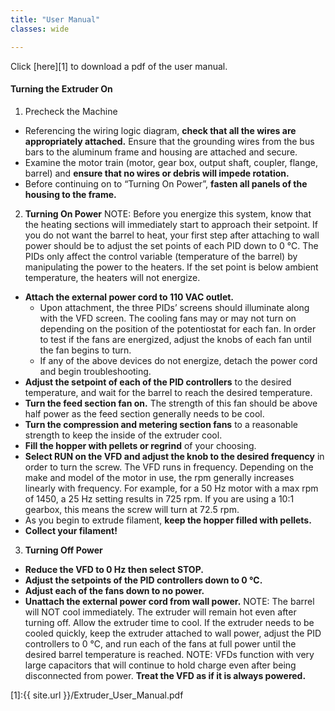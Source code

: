 ```yaml
---
title: "User Manual"
classes: wide

---
```


Click [here][1] to download a pdf of the user manual.

#### Turning the Extruder On
1. Precheck the Machine
*  Referencing the wiring logic diagram, **check that all the wires are appropriately attached.** Ensure that the grounding wires from the bus bars to the aluminum frame and housing are attached and secure.
*  Examine the motor train (motor, gear box, output shaft, coupler, flange, barrel) and **ensure that no wires or debris will impede rotation.**
*  Before continuing on to “Turning On Power”, **fasten all panels of the housing to the frame.**

2. **Turning On Power**
NOTE: Before you energize this system, know that the heating sections will immediately start to approach their setpoint. If you do not want the barrel to heat, your first step after attaching to wall power should be to adjust the set points of each PID down to 0 ℃. The PIDs only affect the control variable (temperature of the barrel) by manipulating the power to the heaters. If the set point is below ambient temperature, the heaters will not energize.
*  **Attach the external power cord to 110 VAC outlet.** 
    *  Upon attachment, the three PIDs’ screens should illuminate along with the VFD screen. The cooling fans may or may not turn on depending on the position of the potentiostat for each fan. In order to test if the fans are energized, adjust the knobs of each fan until the fan begins to turn.
      *  If any of the above devices do not energize, detach the power cord and begin troubleshooting.
*  **Adjust the setpoint of each of the PID controllers** to the desired temperature, and wait for the barrel to reach the desired temperature.
*  **Turn the feed section fan on.** The strength of this fan should be above half power as the feed section generally needs to be cool. 
* **Turn the compression and metering section fans** to a reasonable strength to keep the inside of the extruder cool.
*  **Fill the hopper with pellets or regrind** of your choosing.
*  **Select RUN on the VFD and adjust the knob to the desired frequency** in order to turn the screw. The VFD runs in frequency. Depending on the make and model of the motor in use, the rpm generally increases linearly with frequency. For example, for a 50 Hz motor with a max rpm of 1450, a 25 Hz setting results in 725 rpm. If you are using a 10:1 gearbox, this means the screw will turn at 72.5 rpm.
*  As you begin to extrude filament, **keep the hopper filled with pellets.**
*  **Collect your filament!**

3. **Turning Off Power**
*  **Reduce the VFD to 0 Hz then select STOP.**
*  **Adjust the setpoints of the PID controllers down to 0 ℃.**
*  **Adjust each of the fans down to no power.**
*  **Unattach the external power cord from wall power.**
NOTE: The barrel will NOT cool immediately. The extruder will remain hot even after turning off. Allow the extruder time to cool. If the extruder needs to be cooled quickly, keep the extruder attached to wall power, adjust the PID controllers to 0 ℃, and run each of the fans at full power until the desired barrel temperature is reached.
NOTE: VFDs function with very large capacitors that will continue to hold charge even after being disconnected from power. **Treat the VFD as if it is always powered.** 



[1]:{{ site.url }}/Extruder_User_Manual.pdf
